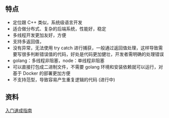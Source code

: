 ## 特点

- 定位跟 C++ 类似，系统级语言开发
- 适合做分布式、复杂的后端系统，性能好，稳定
- 多线程开发更加友好，方便
- 支持多返回值，
- 没有异常，无法使用 try catch 进行捕获，一般通过返回值处理，这样导致需要写很多判断错误值的代码，好处是代码更加健壮，开发者需明确的处理错误
- golang：多线程非阻塞，node：单线程非阻塞
- 可以直接打包成二进制文件，不需要 golang 环境和安装依赖就可以运行，对基于 Docker 的部署更加方便
- 不支持范型，导致容易产生重复逻辑的代码 (进行中)

## 资料

[入门速成指南](https://learnku.com/go/t/24715)

